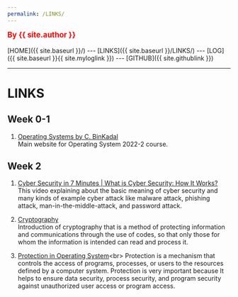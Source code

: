 ```yaml
---
permalink: /LINKS/
---
```

<span style="color:red; font-weight:bold; font-size:larger;">By {{ site.author }}</span>
<br><br>
[HOME]({{ site.baseurl }}/) ---
[LINKS]({{ site.baseurl }}/LINKS/) ---
[LOG]({{ site.baseurl }}{{ site.myloglink }}) ---
[GITHUB]({{ site.githublink }})
<br>
<hr>

# LINKS

## Week 0-1

1. [Operating Systems by C. BinKadal](https://os.vlsm.org/)<br>
Main website for Operating System 2022-2 course.

## Week 2
1. [Cyber Security in 7 Minutes | What is Cyber Security: How It Works?](https://youtu.be/inWWhr5tnEA)<br>
This video explaining about the basic meaning of cyber security and many kinds of example cyber attack like malware attack, phishing attack, man-in-the-middle-attack, and password attack.

2. [Cryptography](https://www.techtarget.com/searchsecurity/definition/cryptography)<br>
Introduction of cryptography that is a method of protecting information and communications through the use of codes, so that only those for whom the information is intended can read and process it.

3. [Protection in Operating System](https://www.javatpoint.com/protection-in-operating-system#:~:text=What%20is%20Protection%20in%20Operating,is%20referred%20to%20as%20protection.)<br>
Protection is a mechanism that controls the access of programs, processes, or users to the resources defined by a computer system. Protection is very important because It helps to ensure data security, process security, and program security against unauthorized user access or program access.